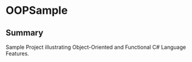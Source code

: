 # OOPSample

## Summary

Sample Project illustrating Object-Oriented and Functional C# Language Features.
